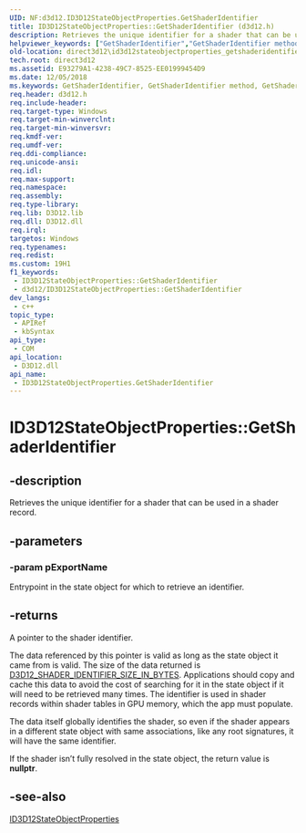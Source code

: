 ```yaml
---
UID: NF:d3d12.ID3D12StateObjectProperties.GetShaderIdentifier
title: ID3D12StateObjectProperties::GetShaderIdentifier (d3d12.h)
description: Retrieves the unique identifier for a shader that can be used in a shader record.
helpviewer_keywords: ["GetShaderIdentifier","GetShaderIdentifier method","GetShaderIdentifier method","ID3D12StateObjectProperties interface","ID3D12StateObjectProperties interface","GetShaderIdentifier method","ID3D12StateObjectProperties.GetShaderIdentifier","ID3D12StateObjectProperties::GetShaderIdentifier","d3d12/ID3D12StateObjectProperties::GetShaderIdentifier","direct3d12.id3d12stateobjectproperties_getshaderidentifier"]
old-location: direct3d12\id3d12stateobjectproperties_getshaderidentifier.htm
tech.root: direct3d12
ms.assetid: E93279A1-4238-49C7-8525-EE01999454D9
ms.date: 12/05/2018
ms.keywords: GetShaderIdentifier, GetShaderIdentifier method, GetShaderIdentifier method,ID3D12StateObjectProperties interface, ID3D12StateObjectProperties interface,GetShaderIdentifier method, ID3D12StateObjectProperties.GetShaderIdentifier, ID3D12StateObjectProperties::GetShaderIdentifier, d3d12/ID3D12StateObjectProperties::GetShaderIdentifier, direct3d12.id3d12stateobjectproperties_getshaderidentifier
req.header: d3d12.h
req.include-header: 
req.target-type: Windows
req.target-min-winverclnt: 
req.target-min-winversvr: 
req.kmdf-ver: 
req.umdf-ver: 
req.ddi-compliance: 
req.unicode-ansi: 
req.idl: 
req.max-support: 
req.namespace: 
req.assembly: 
req.type-library: 
req.lib: D3D12.lib
req.dll: D3D12.dll
req.irql: 
targetos: Windows
req.typenames: 
req.redist: 
ms.custom: 19H1
f1_keywords:
 - ID3D12StateObjectProperties::GetShaderIdentifier
 - d3d12/ID3D12StateObjectProperties::GetShaderIdentifier
dev_langs:
 - c++
topic_type:
 - APIRef
 - kbSyntax
api_type:
 - COM
api_location:
 - D3D12.dll
api_name:
 - ID3D12StateObjectProperties.GetShaderIdentifier
---
```


# ID3D12StateObjectProperties::GetShaderIdentifier


## -description

Retrieves the unique identifier for a shader that can be used in a shader record.

## -parameters

### -param pExportName

Entrypoint in the state object for which to retrieve an identifier.

## -returns

A pointer to the shader identifier.

The data referenced by this pointer is valid as long as the state object it came from is valid.  The size of the data returned is <a href="https://docs.microsoft.com/windows/desktop/direct3d12/constants">D3D12_SHADER_IDENTIFIER_SIZE_IN_BYTES</a>.  Applications should copy and cache this data to avoid the cost of searching for it in the state object if it will need to be retrieved many times.  The identifier is used in shader records within shader tables in GPU memory, which the app must populate. 

The data itself globally identifies the shader, so even if the shader appears in a different state object with same associations, like any root signatures, it will have the same identifier.

If the shader isn’t fully resolved in the state object, the return value is <b>nullptr</b>.

## -see-also

<a href="https://msdn.microsoft.com/en-us/library/Mt847466(v=VS.85).aspx">ID3D12StateObjectProperties</a>

